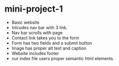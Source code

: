 # mini-project-1
* Basic website
* Inlcudes nav bar with 3 link.
* Nav bar scrolls with page
* Contact link takes you to the form
* Form has two fields and a submit button 
* Image has proper alt text and caption
* Website includes footer
* our index file users proper semantic html elements.
